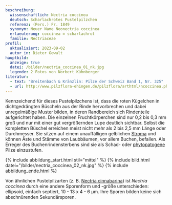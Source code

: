 ```yaml
---
beschreibung:
  wissenschaftlich: Nectria coccinea
  deutsch: Scharlachrotes Pustelpilzchen
  referenz: (Pers.) Fr. 1849
  synonym: Neuer Name Neonectria coccinea
  erlaeuterung: coccinea = scharlachrot
  familie: Nectriaceae
profil:
  aktualisiert: 2023-09-02
  autor_in: Dieter Gewalt
hauptbild:
  anzeige: true
  datei: /bilder/nectria_coccinea_01_nk.jpg
  legende: 2 Fotos von Norbert Kühnberger
literatur:
  - text: "Breitenbach & Kränzlin: Pilze der Schweiz Band 1, Nr. 325"
  - url: http://www.pilzflora-ehingen.de/pilzflora/arthtml/ncoccinea.php
---
```

Kennzeichend für dieses Pustelpilzchens ist, dass die roten Kügelchen in dichtgedrängten Büscheln aus der Rinde hervorbrechen und dabei unregelmäßige Muster bilden, in deren Randbereich sich Rindenteile aufgerichtet haben. Die einzelnen Fruchtkörperchen sind nur 0,2 bis 0,3 mm groß und nur mit einer gut vergrößernden Lupe deutlich sichtbar. Selbst die kompletten Büschel erreichen meist nicht mehr als 2 bis 2,5 mm Länge oder Durchmesser. Sie sitzen auf einem unauffälligen gelblichen [Stroma](Stroma "Glossar") und können Äste und Stämme von Laubbäumen, vor allem Buchen, befallen. Als Erreger des Buchenrindensterbens sind sie als Schad- oder [phytopatogene](phytopatogen "Glossar") Pilze einzustufen.

{% include abbildung_start.html stil="mittel" %}
{% include bild.html datei="/bilder/nectria_coccinea_02_nk.jpg" %}
{% include abbildung_ende.html %}

Von ähnlichen Pustelpilzarten (z. B. [Nectria cinnabarina](/pilze/nectria-cinnabarina-zinnoberroter-pustelpilz)) ist *Nectria coccinea* durch eine andere Sporenform und -größe unterschieden: ellipsoid, einfach septiert, 10 - 13 x 4 - 6 µm. Ihre Sporen bilden keine sich abschnürenden Sekundärsporen.